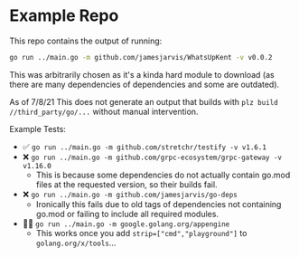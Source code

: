# Example Repo

This repo contains the output of running:

```bash
go run ../main.go -m github.com/jamesjarvis/WhatsUpKent -v v0.0.2
```

This was arbitrarily chosen as it's a kinda hard module to download (as there are many dependencies of dependencies and some are outdated).

As of 7/8/21 This does not generate an output that builds with `plz build //third_party/go/...` without manual intervention.

Example Tests:

- ✅ `go run ../main.go -m github.com/stretchr/testify -v v1.6.1`
- ❌ `go run ../main.go -m github.com/grpc-ecosystem/grpc-gateway -v v1.16.0`
  - This is because some dependencies do not actually contain go.mod files at the requested version, so their builds fail.
- ❌ `go run ../main.go -m github.com/jamesjarvis/go-deps`
  - Ironically this fails due to old tags of dependencies not containing go.mod or failing to include all required modules.
- 🤷‍♂️ `go run ../main.go -m google.golang.org/appengine`
  - This works once you add `strip=["cmd","playground"]` to `golang.org/x/tools`...
